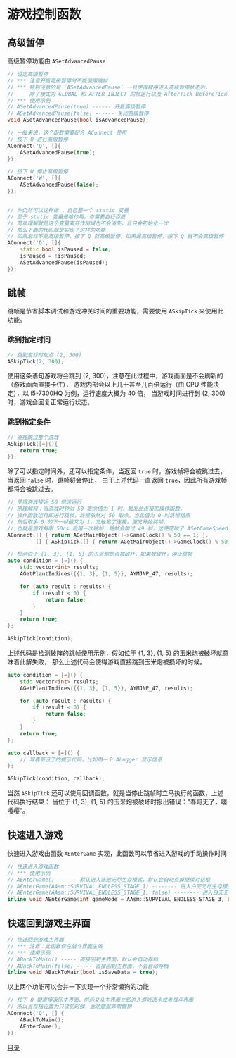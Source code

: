 <!--
 * @Coding: utf-8
 * @Author: vector-wlc
 * @Date: 2022-02-12 11:05:57
 * @Description: 
-->

# 游戏控制函数

## 高级暂停

高级暂停功能由 `ASetAdvancedPause`  


```C++
// 设定高级暂停
// *** 注意开启高级暂停时不能使用跳帧
// *** 特别注意的是 `ASetAdvancedPause` 一旦使得程序进入高级暂停状态后，
//     除了模式为 GLOBAL 和 AFTER_INJECT 的帧运行以及 AfterTick BeforeTick 的状态钩，框架将不再执行其他代码，
// *** 使用示例
// ASetAdvancedPause(true) ------ 开启高级暂停
// ASetAdvancedPause(false) ------ 关闭高级暂停
void ASetAdvancedPause(bool isAdvancedPause);

// 一般来说，这个函数需要配合 AConnect 使用
// 按下 Q 进行高级暂停
AConnect('Q', []{
    ASetAdvancedPause(true);
});

// 按下 W 停止高级暂停
AConnect('W', []{
    ASetAdvancedPause(false);
});


// 你仍然可以这样做 ，自己整一个 static 变量
// 至于 static 变量是啥作用，你需要自行百度
// 简单理解就是这个变量离开作用域也不会消失，且只会初始化一次
// 那么下面的代码就是实现了这样的功能
// 如果游戏不是高级暂停，按下 Q 就高级暂停，如果是高级暂停，按下 Q 就不会高级暂停
AConnect('Q', []{
    static bool isPaused = false;
    isPaused = !isPaused;
    ASetAdvancedPause(isPaused);
});

```

## 跳帧

跳帧是节省脚本调试和游戏冲关时间的重要功能，需要使用 `ASkipTick` 来使用此功能。

### 跳到指定时间

```C++
// 跳到游戏时刻点 (2, 300)
ASkipTick(2, 300);
```
使用这条语句游戏将会跳到 (2, 300)，注意在此过程中，游戏画面是不会刷新的（游戏画面直接卡住），
游戏内部会以上几十甚至几百倍运行（由 CPU 性能决定），以 i5-7300HQ 为例，运行速度大概为 40 倍，
当游戏时间进行到 (2, 300) 时，游戏会回复正常运行状态。

### 跳到指定条件

```C++
// 直接跳过整个游戏
ASkipTick([=](){
    return true;
});
```
除了可以指定时间外，还可以指定条件，当返回 `true` 时，游戏帧将会被跳过去，当返回 `false` 时，跳帧将会停止，
由于上述代码一直返回 `true`，因此所有游戏帧都将会被跳过去。

```C++
// 使得游戏接近 50 倍速运行
// 原理解释：当游戏时钟对 50 取余值为 1 时，触发此连接的操作函数，
// 操作函数运行即进行跳帧，跳帧依然对 50 取余，当此值为 0 时跳帧结束
// 然后取余 0 的下一帧值又为 1，又触发了连接，便又开始跳帧，
// 也就是游戏每隔 50cs 启用一次跳帧，跳帧会跳过 49 帧，这便突破了 ASetGameSpeed 10 倍以上的游戏运行速度
AConnect([] { return AGetMainObject()->GameClock() % 50 == 1; }, 
         [] { ASkipTick([] { return AGetMainObject()->GameClock() % 50; }); });
```

```C++
// 检测位于 {1, 3}, {1, 5} 的玉米炮是否被破坏，如果被破坏，停止跳帧
auto condition = [=]() {
    std::vector<int> results;
    AGetPlantIndices({{1, 3}, {1, 5}}, AYMJNP_47, results);

    for (auto result : results) {
        if (result < 0) {
            return false;
        }
    }
    return true;
};

ASkipTick(condition);
```
上述代码是检测破阵的跳帧使用示例，假如位于 {1, 3}, {1, 5} 的玉米炮被破坏就意味着此解失败，
那么上述代码会使得游戏直接跳到玉米炮被损坏的时候。

```C++
auto condition = [=]() {
    std::vector<int> results;
    AGetPlantIndices({{1, 3}, {1, 5}}, AYMJNP_47, results);

    for (auto result : results) {
        if (result < 0) {
            return false;
        }
    }
    return true;
};

auto callback = [=]() {
    // 写春哥没了的提示代码，比如用一个 ALogger 显示信息
};

ASkipTick(condition, callback);
```

当然 `ASkipTick` 还可以使用回调函数，就是当停止跳帧时立马执行的函数，上述代码执行结果：
当位于 {1, 3}, {1, 5} 的玉米炮被破坏时报出错误："春哥无了，嘤嘤嘤"。



## 快速进入游戏
快速进入游戏由函数 `AEnterGame` 实现，此函数可以节省进入游戏的手动操作时间

```C++
// 快速进入游戏函数
// *** 使用示例
// AEnterGame() ------ 默认进入泳池无尽生存模式，默认会自动点掉继续对话框
// AEnterGame(AAsm::SURVIVAL_ENDLESS_STAGE_1) -------- 进入白天无尽生存模式，默认会自动点掉继续对话框
// AEnterGame(AAsm::SURVIVAL_ENDLESS_STAGE_1, false) -------- 进入白天无尽生存模式，不会自动点掉继续对话框
inline void AEnterGame(int gameMode = AAsm::SURVIVAL_ENDLESS_STAGE_3, bool hasContinueDialog = false);
```

## 快速回到游戏主界面
```C++
// 快速回到游戏主界面
// *** 注意：此函数仅在战斗界面生效
// *** 使用示例
// ABackToMain() ----- 直接回到主界面，默认会自动存档
// ABackToMain(false) ----- 直接回到主界面，不会自动存档
inline void ABackToMain(bool isSaveData = true);
```

以上两个功能可以合并一下实现一个非常懒狗的功能
```C++
// 按下 Q 键直接返回主界面，然后又从主界面立即进入游戏选卡或者战斗界面
// 所以当存档设置为只读的时候，此功能就非常懒狗
AConnect('Q', [] {
    ABackToMain();
    AEnterGame();
});
```

[目录](./0catalogue.md)
